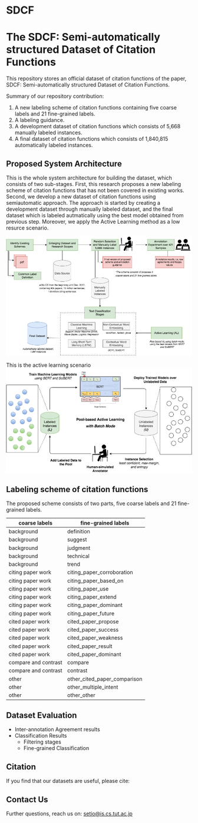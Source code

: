 # SDCF
# The SDCF: Semi-automatically structured Dataset of Citation Functions #

This repository stores an official dataset of citation functions of the paper, SDCF: Semi-automatically structured Dataset of Citation Functions. 

Summary of our repository contribution:
1. A new labeling scheme of citation functions containing five coarse labels and 21 fine-grained labels.
2. A labeling guidance.
3. A development dataset of citation functions which consists of 5,668 manually labeled instances.
4. A final dataset of citation functions which consists of 1,840,815 automatically labeled instances.

## Proposed System Architecture ## 
This is the whole system architecture for building the dataset, which consists of two sub-stages. First, this research proposes a new labeling scheme of citation functions that has not been covered in existing works. Second, we develop a new dataset of citation functions using semiautomatic approach. The approach is started by creating a development dataset through manually labeled dataset, and the final dataset which is labeled autmatically using the best model obtained from previous step. Moreover, we apply the Active Learning method as a low resurce scenario.

![picture alt](https://github.com/tutcsis/SDCF/blob/main/Images/new-whole-diagram.png "Title is optional")

This is the active learning scenario
![picture alt](https://github.com/tutcsis/SDCF/blob/main/Images/New-Active-Learning.png "Title is optional")

## Labeling scheme of citation functions ## 
The proposed scheme consists of two parts, five coarse labels and 21 fine-grained labels.

coarse labels  | fine-grained labels
------------- | -------------
background  | definition
background  | suggest
background  | judgment
background  | technical
background  | trend
citing paper work  | citing_paper_corroboration
citing paper work  | citing_paper_based_on
citing paper work  | citing_paper_use
citing paper work | citing_paper_extend
citing paper work | citing_paper_dominant
citing paper work  | citing_paper_future
cited paper work  | cited_paper_propose
cited paper work  | cited_paper_success
cited paper work  | cited_paper_weakness
cited paper work  | cited_paper_result
cited paper work  | cited_paper_dominant
compare and contrast  | compare
compare and contrast  | contrast
other  | other_cited_paper_comparison
other  | other_multiple_intent
other  | other_other

## Dataset Evaluation ## 
* Inter-annotation Agreement results 
* Classification Results 
  * Filtering stages 
  * Fine-grained Classification 

## Citation ## 
If you find that our datasets are useful, please cite:

 

## Contact Us ##
Further questions, reach us on: setio@is.cs.tut.ac.jp   
